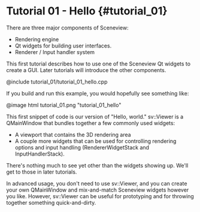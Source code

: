 Tutorial 01 - Hello {#tutorial_01}
===========

There are three major components of Sceneview:
- Rendering engine
- Qt widgets for building user interfaces.
- Renderer / Input handler system

This first tutorial describes how to use one of the Sceneview Qt widgets to
create a GUI. Later tutorials will introduce the other components.

@include tutorial_01/tutorial_01_hello.cpp

If you build and run this example, you would hopefully see something like:

@image html tutorial_01.png "tutorial_01_hello"

This first snippet of code is our version of "Hello, world." sv::Viewer is a
QMainWindow that bundles together a few commonly used widgets:
- A viewport that contains the 3D rendering area
- A couple more widgets that can be used for controlling rendering options and input handling (RendererWidgetStack and InputHandlerStack).

There's nothing much to see yet other than the widgets showing up. We'll get to
those in later tutorials.

In advanced usage, you don't need to use sv::Viewer, and you can create your
own QMainWindow and mix-and-match Sceneview widgets however you like. However,
sv::Viewer can be useful for prototyping and for throwing together something quick-and-dirty.
